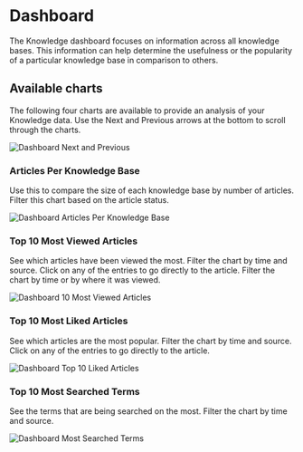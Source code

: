 # Dashboard
The Knowledge dashboard focuses on information across all knowledge bases. This information can help determine the usefulness or the popularity of a particular knowledge base in comparison to others.

## Available charts
The following four charts are available to provide an analysis of your Knowledge data.  Use the Next and Previous arrows at the bottom to scroll through the charts.

![Dashboard Next and Previous](_books/servicemanager-user-guide/knowledge/images/dashboard-next-previous.png)

### Articles Per Knowledge Base
Use this to compare the size of each knowledge base by number of articles.  Filter this chart based on the article status.

![Dashboard Articles Per Knowledge Base](_books/servicemanager-user-guide/knowledge/images/dashboard-articles-per-knowledge-base.png)

### Top 10 Most Viewed Articles
See which articles have been viewed the most.  Filter the chart by time and source. Click on any of the entries to go directly to the article. Filter the chart by time or by where it was viewed.

![Dashboard 10 Most Viewed Articles](_books/servicemanager-user-guide/knowledge/images/dashboard-articles-most-viewed.png)

### Top 10 Most Liked Articles
See which articles are the most popular.  Filter the chart by time and source. Click on any of the entries to go directly to the article. 

![Dashboard Top 10 Liked Articles](_books/servicemanager-user-guide/knowledge/images/dashboard-articles-most-liked.png)

### Top 10 Most Searched Terms
See the terms that are being searched on the most.  Filter the chart by time and source.

![Dashboard Most Searched Terms](_books/servicemanager-user-guide/knowledge/images/dashboard-most-searched-terms.png)
